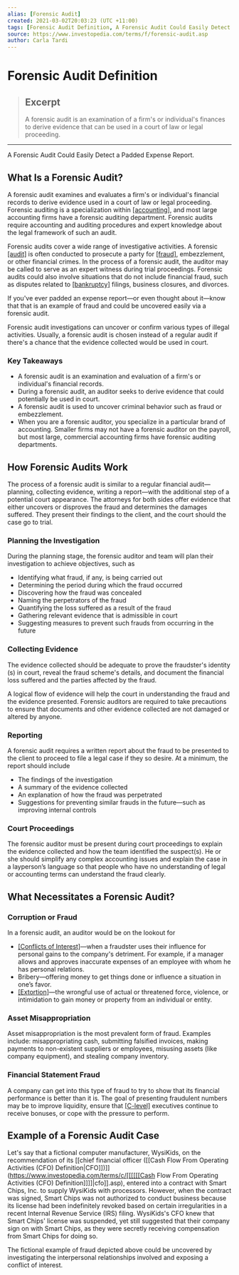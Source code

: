 ```yaml
---
alias: [Forensic Audit]
created: 2021-03-02T20:03:23 (UTC +11:00)
tags: [Forensic Audit Definition, A Forensic Audit Could Easily Detect a Padded Expense Report.]
source: https://www.investopedia.com/terms/f/forensic-audit.asp
author: Carla Tardi
---
```


# Forensic Audit Definition

> ## Excerpt
> A forensic audit is an examination of a firm's or individual's finances to derive evidence that can be used in a court of law or legal proceeding.

---

A Forensic Audit Could Easily Detect a Padded Expense Report.
## What Is a Forensic Audit?

A forensic audit examines and evaluates a firm's or individual's financial records to derive evidence used in a court of law or legal proceeding. Forensic auditing is a specialization within [[accounting]](https://www.investopedia.com/terms/a/accounting.asp), and most large accounting firms have a forensic auditing department. Forensic audits require accounting and auditing procedures and expert knowledge about the legal framework of such an audit.

Forensic audits cover a wide range of investigative activities. A forensic [[audit]](https://www.investopedia.com/terms/a/audit.asp) is often conducted to prosecute a party for [[fraud]](https://www.investopedia.com/terms/f/fraud.asp), embezzlement, or other financial crimes. In the process of a forensic audit, the auditor may be called to serve as an expert witness during trial proceedings. Forensic audits could also involve situations that do not include financial fraud, such as disputes related to [[bankruptcy]](https://www.investopedia.com/terms/b/bankruptcy.asp) filings, business closures, and divorces.

If you've ever padded an expense report—or even thought about it—know that that is an example of fraud and could be uncovered easily via a forensic audit.

Forensic audit investigations can uncover or confirm various types of illegal activities. Usually, a forensic audit is chosen instead of a regular audit if there's a chance that the evidence collected would be used in court.

### Key Takeaways

-   A forensic audit is an examination and evaluation of a firm's or individual's financial records.
-   During a forensic audit, an auditor seeks to derive evidence that could potentially be used in court.
-   A forensic audit is used to uncover criminal behavior such as fraud or embezzlement.
-   When you are a forensic auditor, you specialize in a particular brand of accounting. Smaller firms may not have a forensic auditor on the payroll, but most large, commercial accounting firms have forensic auditing departments.

## How Forensic Audits Work

The process of a forensic audit is similar to a regular financial audit—planning, collecting evidence, writing a report—with the additional step of a potential court appearance. The attorneys for both sides offer evidence that either uncovers or disproves the fraud and determines the damages suffered. They present their findings to the client, and the court should the case go to trial.

### Planning the Investigation

During the planning stage, the forensic auditor and team will plan their investigation to achieve objectives, such as

-   Identifying what fraud, if any, is being carried out
-   Determining the period during which the fraud occurred
-   Discovering how the fraud was concealed
-   Naming the perpetrators of the fraud
-   Quantifying the loss suffered as a result of the fraud
-   Gathering relevant evidence that is admissible in court
-   Suggesting measures to prevent such frauds from occurring in the future

### Collecting Evidence

The evidence collected should be adequate to prove the fraudster's identity (s) in court, reveal the fraud scheme's details, and document the financial loss suffered and the parties affected by the fraud.

A logical flow of evidence will help the court in understanding the fraud and the evidence presented. Forensic auditors are required to take precautions to ensure that documents and other evidence collected are not damaged or altered by anyone.

### Reporting

A forensic audit requires a written report about the fraud to be presented to the client to proceed to file a legal case if they so desire. At a minimum, the report should include

-   The findings of the investigation
-   A summary of the evidence collected
-   An explanation of how the fraud was perpetrated
-   Suggestions for preventing similar frauds in the future—such as improving internal controls

### Court Proceedings

The forensic auditor must be present during court proceedings to explain the evidence collected and how the team identified the suspect(s). He or she should simplify any complex accounting issues and explain the case in a layperson’s language so that people who have no understanding of legal or accounting terms can understand the fraud clearly.

## What Necessitates a Forensic Audit?

### Corruption or Fraud

In a forensic audit, an auditor would be on the lookout for

-   [[Conflicts of Interest]](https://www.investopedia.com/terms/c/conflict-of-interest.asp)—when a fraudster uses their influence for personal gains to the company's detriment. For example, if a manager allows and approves inaccurate expenses of an employee with whom he has personal relations.
-   Bribery—offering money to get things done or influence a situation in one’s favor.
-   [[Extortion]](https://www.investopedia.com/terms/e/extortion.asp)—the wrongful use of actual or threatened force, violence, or intimidation to gain money or property from an individual or entity.

### Asset Misappropriation

Asset misappropriation is the most prevalent form of fraud. Examples include: misappropriating cash, submitting falsified invoices, making payments to non-existent suppliers or employees, misusing assets (like company equipment), and stealing company inventory.

### Financial Statement Fraud

A company can get into this type of fraud to try to show that its financial performance is better than it is. The goal of presenting fraudulent numbers may be to improve liquidity, ensure that [[C-level]](https://www.investopedia.com/terms/c/c-suite.asp) executives continue to receive bonuses, or cope with the pressure to perform.

## Example of a Forensic Audit Case

Let's say that a fictional computer manufacturer, WysiKids, on the recommendation of its [[chief financial officer ([[Cash Flow From Operating Activities (CFO) Definition|CFO]])]](https://www.investopedia.com/terms/c/[[[[[[Cash Flow From Operating Activities (CFO) Definition]]]]|cfo]].asp), entered into a contract with Smart Chips, Inc. to supply WysiKids with processors. However, when the contract was signed, Smart Chips was not authorized to conduct business because its license had been indefinitely revoked based on certain irregularities in a recent Internal Revenue Service (IRS) filing. WysiKids's CFO knew that Smart Chips' license was suspended, yet still suggested that their company sign on with Smart Chips, as they were secretly receiving compensation from Smart Chips for doing so.

The fictional example of fraud depicted above could be uncovered by investigating the interpersonal relationships involved and exposing a conflict of interest.

